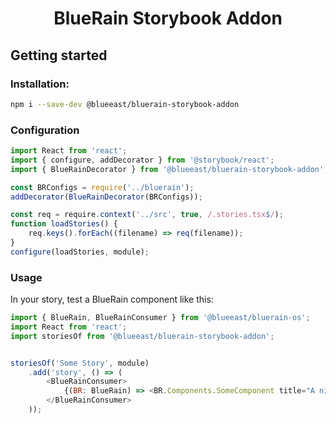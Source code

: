 <p align="center">
  <h1 style="text-align:center;">BlueRain Storybook Addon</h1>
</p>

## Getting started

### Installation:
```sh
npm i --save-dev @blueeast/bluerain-storybook-addon
```

### Configuration

```javascript
import React from 'react';
import { configure, addDecorator } from '@storybook/react';
import { BlueRainDecorator } from '@blueeast/bluerain-storybook-addon';

const BRConfigs = require('../bluerain');
addDecorator(BlueRainDecorator(BRConfigs));

const req = require.context('../src', true, /.stories.tsx$/);
function loadStories() {
	req.keys().forEach((filename) => req(filename));
}
configure(loadStories, module);
```

### Usage

In your story, test a BlueRain component like this:

```javascript
import { BlueRain, BlueRainConsumer } from '@blueeast/bluerain-os';
import React from 'react';
import storiesOf from '@blueeast/bluerain-storybook-addon';


storiesOf('Some Story', module)
	.add('story', () => (
		<BlueRainConsumer>
			{(BR: BlueRain) => <BR.Components.SomeComponent title="A nice component" />}
		</BlueRainConsumer>
	));
```